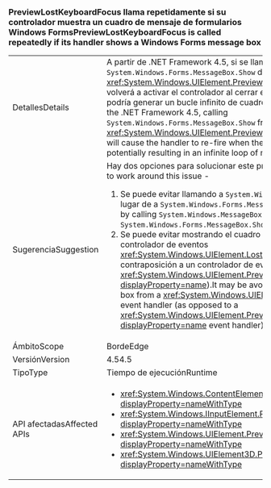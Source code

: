 ### <a name="previewlostkeyboardfocus-is-called-repeatedly-if-its-handler-shows-a-windows-forms-message-box"></a><span data-ttu-id="471ac-101">PreviewLostKeyboardFocus llama repetidamente si su controlador muestra un cuadro de mensaje de formularios Windows Forms</span><span class="sxs-lookup"><span data-stu-id="471ac-101">PreviewLostKeyboardFocus is called repeatedly if its handler shows a Windows Forms message box</span></span>

|   |   |
|---|---|
|<span data-ttu-id="471ac-102">Detalles</span><span class="sxs-lookup"><span data-stu-id="471ac-102">Details</span></span>|<span data-ttu-id="471ac-103">A partir de .NET Framework 4.5, si se llama a <code>System.Windows.Forms.MessageBox.Show</code> desde un controlador de <xref:System.Windows.UIElement.PreviewLostKeyboardFocus>, se volverá a activar el controlador al cerrar el cuadro de mensaje, lo que podría generar un bucle infinito de cuadros de mensaje.</span><span class="sxs-lookup"><span data-stu-id="471ac-103">Beginning in the .NET Framework 4.5, calling <code>System.Windows.Forms.MessageBox.Show</code> from a <xref:System.Windows.UIElement.PreviewLostKeyboardFocus> handler will cause the handler to re-fire when the message box is closed, potentially resulting in an infinite loop of message boxes.</span></span>|
|<span data-ttu-id="471ac-104">Sugerencia</span><span class="sxs-lookup"><span data-stu-id="471ac-104">Suggestion</span></span>|<span data-ttu-id="471ac-105">Hay dos opciones para solucionar este problema:</span><span class="sxs-lookup"><span data-stu-id="471ac-105">There are two options to work around this issue -</span></span><ol><li><span data-ttu-id="471ac-106">Se puede evitar llamando a <code>System.Windows.MessageBox.Show</code> en lugar de a <code>System.Windows.Forms.MessageBox.Show</code>.</span><span class="sxs-lookup"><span data-stu-id="471ac-106">It may be avoided by calling <code>System.Windows.MessageBox.Show</code> instead of <code>System.Windows.Forms.MessageBox.Show</code>.</span></span></li><li><span data-ttu-id="471ac-107">Se puede evitar mostrando el cuadro de mensaje desde un controlador de eventos <xref:System.Windows.UIElement.LostKeyboardFocus> (en contraposición a un controlador de eventos <xref:System.Windows.UIElement.PreviewLostKeyboardFocus?displayProperty=name>).</span><span class="sxs-lookup"><span data-stu-id="471ac-107">It may be avoided by showing the message box from a <xref:System.Windows.UIElement.LostKeyboardFocus> event handler (as opposed to a <xref:System.Windows.UIElement.PreviewLostKeyboardFocus?displayProperty=name> event handler).</span></span></li></ol>|
|<span data-ttu-id="471ac-108">Ámbito</span><span class="sxs-lookup"><span data-stu-id="471ac-108">Scope</span></span>|<span data-ttu-id="471ac-109">Borde</span><span class="sxs-lookup"><span data-stu-id="471ac-109">Edge</span></span>|
|<span data-ttu-id="471ac-110">Versión</span><span class="sxs-lookup"><span data-stu-id="471ac-110">Version</span></span>|<span data-ttu-id="471ac-111">4.5</span><span class="sxs-lookup"><span data-stu-id="471ac-111">4.5</span></span>|
|<span data-ttu-id="471ac-112">Tipo</span><span class="sxs-lookup"><span data-stu-id="471ac-112">Type</span></span>|<span data-ttu-id="471ac-113">Tiempo de ejecución</span><span class="sxs-lookup"><span data-stu-id="471ac-113">Runtime</span></span>|
|<span data-ttu-id="471ac-114">API afectadas</span><span class="sxs-lookup"><span data-stu-id="471ac-114">Affected APIs</span></span>|<ul><li><xref:System.Windows.ContentElement.PreviewLostKeyboardFocus?displayProperty=nameWithType></li><li><xref:System.Windows.IInputElement.PreviewLostKeyboardFocus?displayProperty=nameWithType></li><li><xref:System.Windows.UIElement.PreviewLostKeyboardFocus?displayProperty=nameWithType></li><li><xref:System.Windows.UIElement3D.PreviewLostKeyboardFocus?displayProperty=nameWithType></li></ul>|

